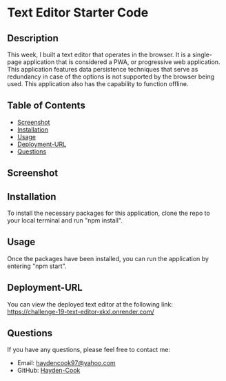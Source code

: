 # Text Editor Starter Code

## Description
This week, I built a text editor that operates in the browser. It is a single-page application that is considered a PWA, or progressive web application. This application features data persistence techniques that serve as redundancy in case of the options is not supported by the browser being used. This application also has the capability to function offline.

## Table of Contents
- [Screenshot](#screenshot)
- [Installation](#installation)
- [Usage](#usage)
- [Deployment-URL](#deployment-url)
- [Questions](#questions)

## Screenshot

## Installation
To install the necessary packages for this application, clone the repo to your local terminal and run "npm install".

## Usage
Once the packages have been installed, you can run the application by entering "npm start".

## Deployment-URL
You can view the deployed text editor at the following link: https://challenge-19-text-editor-xkxl.onrender.com/

## Questions
If you have any questions, please feel free to contact me:
  - Email: [haydencook97@yahoo.com](mailto:haydencook97@yahoo.com)
  - GitHub: [Hayden-Cook](https://github.com/Hayden-Cook)
